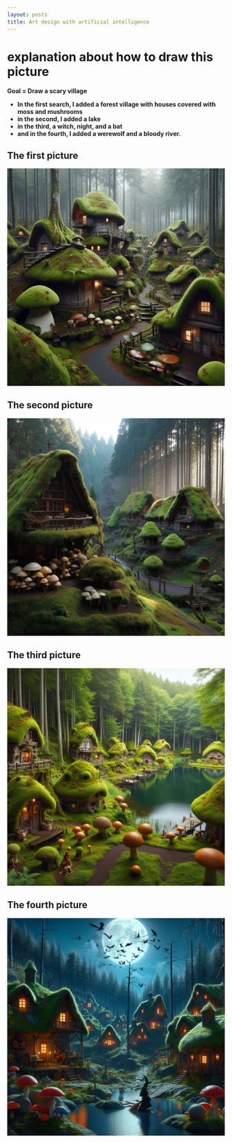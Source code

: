 ```yaml
---
layout: posts
title: Art design with artificial intelligence
---
```

# explanation about how to draw this picture

<h4 style= "text-align:left;">

Goal = Draw a scary village

- In the first search, I added a forest village with houses covered with moss and mushrooms
- in the second, I added a lake
- in the third, a witch, night, and a bat
- and in the fourth, I added a werewolf and a bloody river.
</h4>

<h2  style="text-align:left;"> The first picture </h2>

![alt text](../assets/images/grow%20(1).jfif)


<h2  style="text-align:left;"> The second picture </h2>

![alt text](../assets/images/grow%20(2).jfif)

<h2  style="text-align:left;">  The third picture </h2>

![alt text](../assets/images/grow%20(3).jfif)

<h2  style="text-align:left;">  The fourth picture </h2>

![alt text](../assets/images/grow%20(4).jfif)



